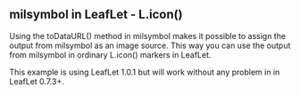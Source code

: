 ## milsymbol in LeafLet - L.icon()

Using the toDataURL() method in milsymbol makes it possible to assign the output from milsymbol as an image source. This way you can use the output from milsymbol in ordinary L.icon() markers in LeafLet.

This example is using LeafLet 1.0.1 but will work without any problem in in LeafLet 0.7.3+.
